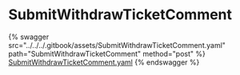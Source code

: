 # SubmitWithdrawTicketComment

{% swagger src="../../../.gitbook/assets/SubmitWithdrawTicketComment.yaml" path="SubmitWithdrawTicketComment" method="post" %}
[SubmitWithdrawTicketComment.yaml](../../../.gitbook/assets/SubmitWithdrawTicketComment.yaml)
{% endswagger %}
